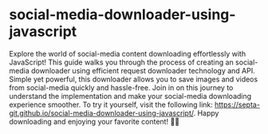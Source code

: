# social-media-downloader-using-javascript

Explore the world of social-media content downloading effortlessly with JavaScript! This guide walks you through the process of creating an social-media downloader using efficient request downloader technology and API. Simple yet powerful, this downloader allows you to save images and videos from social-media quickly and hassle-free. Join in on this journey to understand the implementation and make your social-media downloading experience smoother. To try it yourself, visit the following link: https://septa-git.github.io/social-media-downloader-using-javascript/. Happy downloading and enjoying your favorite content! 📸🎥 
